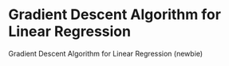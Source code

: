 # Gradient Descent Algorithm for Linear Regression
Gradient Descent Algorithm for Linear Regression (newbie)
